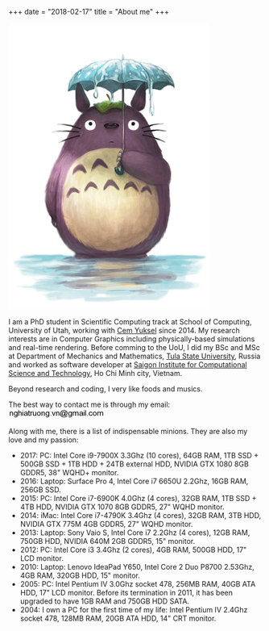 +++
date = "2018-02-17"
title = "About me"
+++

![This is me][1]

I am a PhD student in Scientific Computing track at School of Computing, University of Utah, working with [Cem Yuksel](http://cemyuksel.com/) since 2014. My research interests are in Computer Graphics including physically-based simulations and real-time rendering. Before comming to the UoU, I did my BSc and MSc at Department of Mechanics and Mathematics, [Tula State University](http://tsu.tula.ru), Russia and worked as software developer at [Saigon Institute for Computational Science and Technology](http://icst.org.vn/en/), Ho Chi Minh city, Vietnam.

Beyond research and coding, I very like foods and musics.

The best way to contact me is through my email: ![email-image](/img/email.png)

Along with me, there is a list of indispensable minions. They are also my love and my passion:

* 2017: PC: Intel Core i9-7900X 3.3Ghz (10 cores), 64GB RAM, 1TB SSD + 500GB SSD + 1TB HDD + 24TB external HDD, NVIDIA GTX 1080 8GB GDDR5, 38" WQHD+ monitor.
* 2016: Laptop: Surface Pro 4, Intel Core i7 6650U 2.2Ghz, 16GB RAM, 256GB SSD.
* 2015: PC: Intel Core i7-6900K 4.0Ghz (4 cores), 32GB RAM, 1TB SSD + 4TB HDD, NVIDIA GTX 1070 8GB GDDR5, 27" WQHD monitor.
* 2014: iMac: Intel Core i7-4790K 3.4Ghz (4 cores), 32GB RAM, 3TB HDD, NVIDIA GTX 775M 4GB GDDR5, 27" WQHD monitor.
* 2013: Laptop: Sony Vaio S, Intel Core i7 2.2Ghz (4 cores), 12GB RAM, 750GB HDD, NVIDIA 640M 2GB GDDR5, 15" monitor.
* 2012: PC: Intel Core i3 3.4Ghz (2 cores), 4GB RAM, 500GB HDD, 17" LCD monitor.
* 2010: Laptop: Lenovo IdeaPad Y650, Intel Core 2 Duo P8700 2.53Ghz, 4GB RAM, 320GB HDD, 15" monitor.
* 2005: PC: Intel Pentium IV 3.0Ghz socket 478, 256MB RAM, 40GB ATA HDD, 17" LCD monitor. Before its termination in 2011, it has been upgraded to have 1GB RAM and 750GB HDD SATA.
* 2004: I own a PC for the first time of my life: Intel Pentium IV 2.4Ghz socket 478, 128MB RAM, 20GB ATA HDD, 14" CRT monitor.

[1]: /img/about.png
